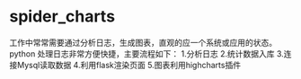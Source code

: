 # spider_charts
工作中常常需要通过分析日志，生成图表，直观的应一个系统或应用的状态。
python 处理日志非常方便快捷，主要流程如下：
1.分析日志
2.统计数据入库
3.连接Mysql读取数据
4.利用flask渲染页面
5.图表利用highcharts插件

